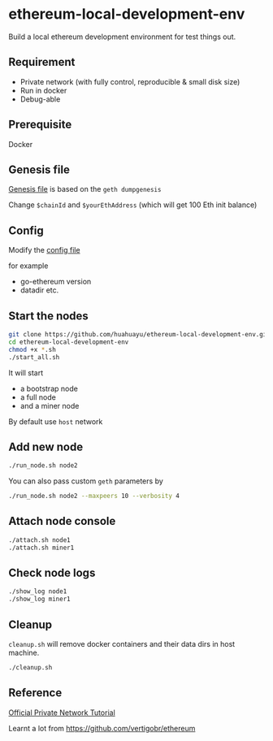 # ethereum-local-development-env

Build a local ethereum development environment for test things out.

## Requirement

- Private network (with fully control, reproducible & small disk size)
- Run in docker
- Debug-able

## Prerequisite

Docker

## Genesis file

[Genesis file](https://github.com/huahuayu/ethereum-local-development-env/blob/master/genesis_file/eth/genesis.json) is based on the `geth dumpgenesis`

Change `$chainId` and `$yourEthAddress` (which will get 100 Eth init balance)

## Config

Modify the [config file](https://github.com/huahuayu/ethereum-local-development-env/blob/master/config/config.conf) 

for example
- go-ethereum version
- datadir etc.

## Start the nodes

```bash
git clone https://github.com/huahuayu/ethereum-local-development-env.git
cd ethereum-local-development-env
chmod +x *.sh
./start_all.sh
```

It will start

- a bootstrap node
- a full node
- and a miner node

By default use `host` network

## Add new node

```bash
./run_node.sh node2
```

You can also pass custom `geth` parameters by

```bash
./run_node.sh node2 --maxpeers 10 --verbosity 4
```

## Attach node console

```bash
./attach.sh node1
./attach.sh miner1
```

## Check node logs

```bash
./show_log node1
./show_log miner1
```

## Cleanup

`cleanup.sh` will remove docker containers and their data dirs in host machine.

```bash
./cleanup.sh
```

## Reference

[Official Private Network Tutorial](https://geth.ethereum.org/docs/getting-started/private-net)

Learnt a lot from https://github.com/vertigobr/ethereum
